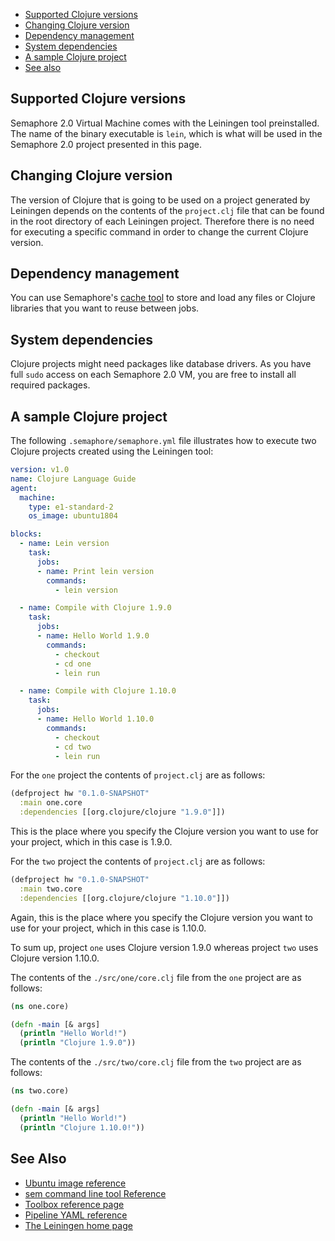 - [Supported Clojure versions](#supported-clojure-versions)
- [Changing Clojure version](#changing-clojure-version)
- [Dependency management](#dependency-management)
- [System dependencies](#system-dependencies)
- [A sample Clojure project](#a-sample-clojure-project)
- [See also](#see-also)

## Supported Clojure versions

Semaphore 2.0 Virtual Machine comes with the Leiningen tool preinstalled. The
name of the binary executable is `lein`, which is what will be used in the
Semaphore 2.0 project presented in this page.

## Changing Clojure version

The version of Clojure that is going to be used on a project generated by
Leiningen depends on the contents of the `project.clj` file that can be found
in the root directory of each Leiningen project. Therefore there is no need for
executing a specific command in order to change the current Clojure version.

## Dependency management

You can use Semaphore's [cache tool](https://docs.semaphoreci.com/article/54-toolbox-reference#cache)
to store and load any files or Clojure libraries that you want to reuse between jobs.

## System dependencies

Clojure projects might need packages like database drivers. As you have full `sudo`
access on each Semaphore 2.0 VM, you are free to install all required packages.

## A sample Clojure project

The following `.semaphore/semaphore.yml` file illustrates how to execute two
Clojure projects created using the Leiningen tool:

``` yaml
version: v1.0
name: Clojure Language Guide
agent:
  machine:
    type: e1-standard-2
    os_image: ubuntu1804

blocks:
  - name: Lein version
    task:
      jobs:
      - name: Print lein version
        commands:
          - lein version

  - name: Compile with Clojure 1.9.0
    task:
      jobs:
      - name: Hello World 1.9.0
        commands:
          - checkout
          - cd one
          - lein run

  - name: Compile with Clojure 1.10.0
    task:
      jobs:
      - name: Hello World 1.10.0
        commands:
          - checkout
          - cd two
          - lein run
```

For the `one` project the contents of `project.clj` are as follows:

``` clojure
(defproject hw "0.1.0-SNAPSHOT"
  :main one.core
  :dependencies [[org.clojure/clojure "1.9.0"]])
```

This is the place where you specify the Clojure version you want to use for
your project, which in this case is 1.9.0.

For the `two` project the contents of `project.clj` are as follows:

``` clojure
(defproject hw "0.1.0-SNAPSHOT"
  :main two.core
  :dependencies [[org.clojure/clojure "1.10.0"]])
```

Again, this is the place where you specify the Clojure version you want to use
for your project, which in this case is 1.10.0.

To sum up, project `one` uses Clojure version 1.9.0 whereas project `two` uses
Clojure version 1.10.0.

The contents of the `./src/one/core.clj` file from the `one` project are as
follows:

``` clojure
(ns one.core)

(defn -main [& args]
  (println "Hello World!")
  (println "Clojure 1.9.0"))
```

The contents of the `./src/two/core.clj` file from the `two` project are as
follows:

``` clojure
(ns two.core)

(defn -main [& args]
  (println "Hello World!")
  (println "Clojure 1.10.0!"))
```

## See Also

- [Ubuntu image reference](https://docs.semaphoreci.com/article/32-ubuntu-1804-image)
- [sem command line tool Reference](https://docs.semaphoreci.com/article/53-sem-reference)
- [Toolbox reference page](https://docs.semaphoreci.com/article/54-toolbox-reference)
- [Pipeline YAML reference](https://docs.semaphoreci.com/article/50-pipeline-yaml)
- [The Leiningen home page](https://leiningen.org/)
